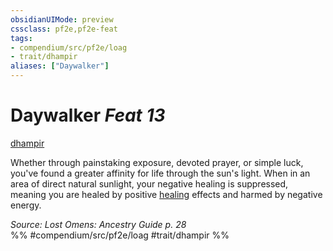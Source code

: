 ```yaml
---
obsidianUIMode: preview
cssclass: pf2e,pf2e-feat
tags:
- compendium/src/pf2e/loag
- trait/dhampir
aliases: ["Daywalker"]
---
```

# Daywalker  *Feat 13*  
[dhampir](/rules/traits/dhampir-b1.md)  


Whether through painstaking exposure, devoted prayer, or simple luck, you've found a greater affinity for life through the sun's light. When in an area of direct natural sunlight, your negative healing is suppressed, meaning you are healed by positive [healing](/rules/traits/healing.md) effects and harmed by negative energy.

*Source: Lost Omens: Ancestry Guide p. 28*  
%% #compendium/src/pf2e/loag #trait/dhampir %%